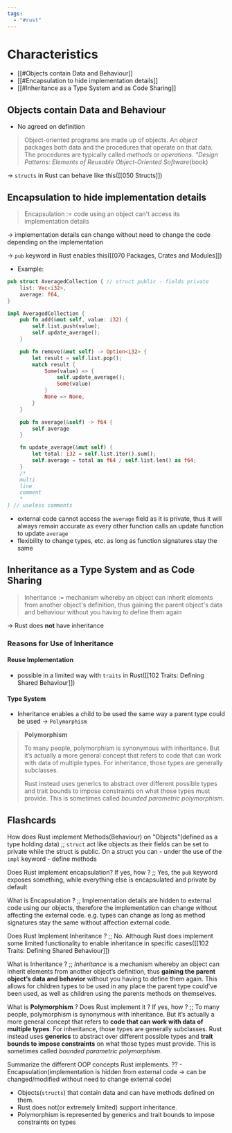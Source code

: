 ```yaml
---
tags:
  - "#rust"
---
```


# Characteristics
- [[#Objects contain Data and Behaviour]]
- [[#Encapsulation to hide implementation details]]
- [[#Inheritance as a Type System and as Code Sharing]]

## Objects contain Data and Behaviour
- No agreed on definition

>Object-oriented programs are made up of objects. An _object_ packages both data and the procedures that operate on that data. The procedures are typically called _methods_ or _operations_.
>	*"Design Patterns: Elements of Reusable Object-Oriented Software*(book)

-> `structs` in Rust can behave like this([[050 Structs]])

## Encapsulation to hide implementation details
> Encapsulation := code using an object can't access its implementation details

-> implementation details can change without need to change the code depending on the implementation 

-> `pub` keyword in Rust enables this([[070 Packages, Crates and Modules]])
- Example:
```rust
pub struct AveragedCollection { // struct public - fields private
	list: Vec<i32>,
	average: f64,
}
```

```rust
impl AveragedCollection {
    pub fn add(&mut self, value: i32) {
        self.list.push(value);
        self.update_average();
    }

    pub fn remove(&mut self) -> Option<i32> {
        let result = self.list.pop();
        match result {
            Some(value) => {
                self.update_average();
                Some(value)
            }
            None => None,
        }
    }

    pub fn average(&self) -> f64 {
        self.average
    }

    fn update_average(&mut self) {
        let total: i32 = self.list.iter().sum();
        self.average = total as f64 / self.list.len() as f64;
    }
    /*
    multi
    line
    comment
    *
} // useless comments
```
- external code cannot access the `average` field as it is private, thus it will always remain accurate as every other function calls an update function to update `average`
- flexibility to change types, etc. as long as function signatures stay the same

## Inheritance as a Type System and as Code Sharing
> Inheritance := mechanism whereby an object can inherit elements from another object's definition, thus gaining the parent object's data and behaviour without you having to define them again

-> Rust does **not** have inheritance
### Reasons for Use of Inheritance
#### Reuse Implementation
- possible in a limited way with `traits` in Rust([[102 Traits: Defining Shared Behaviour]])
#### Type System
- Inheritance enables a child to be used the same way a parent type could be used -> `Polymorphism`

> **Polymorphism**
> 
> To many people, polymorphism is synonymous with inheritance. But it’s actually a more general concept that refers to code that can work with data of multiple types. For inheritance, those types are generally subclasses.
> 
> Rust instead uses generics to abstract over different possible types and trait bounds to impose constraints on what those types must provide. This is sometimes called _bounded parametric polymorphism_.

## Flashcards
How does Rust implement Methods(Behaviour) on "Objects"(defined as a type holding data) ;; `struct`  act like objects as their fields can be set to private while the struct is public. On a struct you can - under the use of the `impl` keyword - define methods
<!--SR:!2024-06-17,56,312-->

Does Rust implement encapsulation? If yes, how ? ;; Yes, the `pub` keyword exposes something, while everything else is encapsulated and private by default
<!--SR:!2024-06-04,45,292-->

What is Encapsulation ? ;; Implementation details are hidden to external code using our objects, therefore the implementation can change without affecting the external code. e.g. types can change as long as method signatures stay the same without affection external code.
<!--SR:!2024-06-15,55,310-->

Does Rust Implement Inheritance ? ;; No. Although Rust does implement some limited functionality to enable inheritance in specific cases([[102 Traits: Defining Shared Behaviour]])
<!--SR:!2024-06-04,32,252-->

What is Inheritance ? ;; _Inheritance_ is a mechanism whereby an object can inherit elements from another object’s definition, thus **gaining the parent object’s data and behavior** without you having to define them again. This allows for children types to be used in any place the parent type could've been used, as well as children using the parents methods on themselves.
<!--SR:!2024-05-20,33,292-->

What is **Polymorphism** ? Does Rust implement it ? If yes, how ? ;; To many people, polymorphism is synonymous with inheritance. But it’s actually a more general concept that refers to **code that can work with data of multiple types**. For inheritance, those types are generally subclasses. Rust instead uses **generics** to abstract over different possible types and **trait bounds to impose constraints** on what those types must provide. This is sometimes called _bounded parametric polymorphism_.
<!--SR:!2024-06-03,41,272-->

Summarize the different OOP concepts Rust implements. ?? - Encapsulation(implementation is hidden from external code -> can be changed/modified without need to change external code)
- Objects(`structs`) that contain data and can have methods defined on them.
- Rust does not(or extremely limited) support inheritance. 
- Polymorphism is represented by generics and trait bounds to impose constraints on types
<!--SR:!2024-04-09,4,270-->
